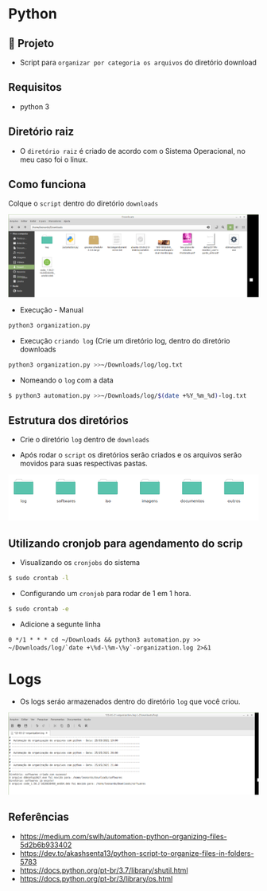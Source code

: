 # Python

## 🌱 Projeto

- Script para `organizar por categoria os arquivos` do diretório download

## Requisitos

- python 3

## Diretório raiz

- O `diretório raiz` é criado de acordo com o Sistema Operacional, no meu caso foi o linux.

## Como funciona
Colque o `script` dentro do diretório `downloads`

![](./imagens/script_in_dir.png)

- Execução - Manual

```bash
python3 organization.py
```

- Execução `criando log` (Crie um diretório log, dentro do diretório downloads

```bash
python3 organization.py >>~/Downloads/log/log.txt
```

- Nomeando o `log` com a data 

```bash
$ python3 automation.py >>~/Downloads/log/$(date +%Y_%m_%d)-log.txt
```

## Estrutura dos diretórios

- Crie o diretório `log` dentro de `downloads`

- Após rodar o `script` os diretórios serão criados e os arquivos serão movidos para suas respectivas pastas.

![](./imagens/dir.png)

## Utilizando cronjob para agendamento do scrip

- Visualizando os `cronjobs` do sistema

```bash
$ sudo crontab -l
```

- Configurando um `cronjob` para rodar de 1 em 1 hora.

```bash
$ sudo crontab -e
```

- Adicione a segunte linha

```
0 */1 * * * cd ~/Downloads && python3 automation.py >> ~/Downloads/log/`date +\%d-\%m-\%y`-organization.log 2>&1
```

# Logs

- Os logs seráo armazenados dentro do diretório `log` que você criou.

![](./imagens/log.png)


## Referências

- https://medium.com/swlh/automation-python-organizing-files-5d2b6b933402
- https://dev.to/akashsenta13/python-script-to-organize-files-in-folders-5783
- https://docs.python.org/pt-br/3.7/library/shutil.html
- https://docs.python.org/pt-br/3/library/os.html


